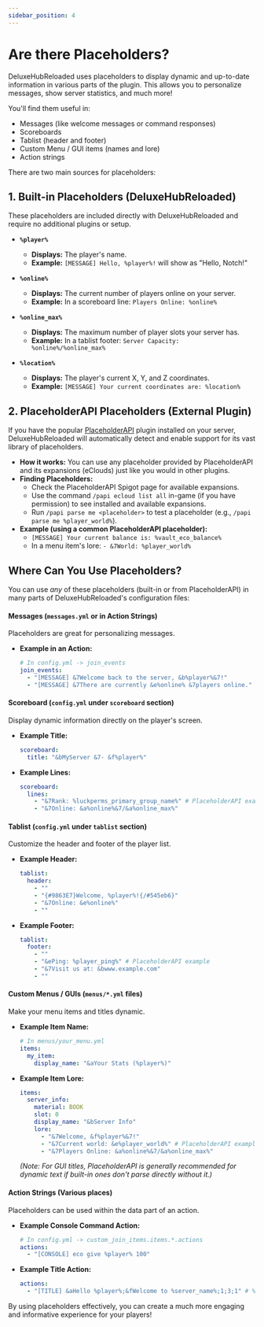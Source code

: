 ```yaml
---
sidebar_position: 4
---
```


# Are there Placeholders?

DeluxeHubReloaded uses placeholders to display dynamic and up-to-date information in various parts of the plugin. This allows you to personalize messages, show server statistics, and much more!

You'll find them useful in:

*   Messages (like welcome messages or command responses)
*   Scoreboards
*   Tablist (header and footer)
*   Custom Menu / GUI items (names and lore)
*   Action strings

There are two main sources for placeholders:

## 1. Built-in Placeholders (DeluxeHubReloaded)

These placeholders are included directly with DeluxeHubReloaded and require no additional plugins or setup.

*   **`%player%`**
    *   **Displays:** The player's name.
    *   **Example:** `[MESSAGE] Hello, %player%!` will show as "Hello, Notch!"

*   **`%online%`**
    *   **Displays:** The current number of players online on your server.
    *   **Example:** In a scoreboard line: `Players Online: %online%`

*   **`%online_max%`**
    *   **Displays:** The maximum number of player slots your server has.
    *   **Example:** In a tablist footer: `Server Capacity: %online%/%online_max%`

*   **`%location%`**
    *   **Displays:** The player's current X, Y, and Z coordinates.
    *   **Example:** `[MESSAGE] Your current coordinates are: %location%`

## 2. PlaceholderAPI Placeholders (External Plugin)

If you have the popular [PlaceholderAPI](https://www.spigotmc.org/resources/placeholderapi.6245/) plugin installed on your server, DeluxeHubReloaded will automatically detect and enable support for its vast library of placeholders.

*   **How it works:** You can use any placeholder provided by PlaceholderAPI and its expansions (eClouds) just like you would in other plugins.
*   **Finding Placeholders:**
    *   Check the PlaceholderAPI Spigot page for available expansions.
    *   Use the command `/papi ecloud list all` in-game (if you have permission) to see installed and available expansions.
    *   Run `/papi parse me <placeholder>` to test a placeholder (e.g., `/papi parse me %player_world%`).
*   **Example (using a common PlaceholderAPI placeholder):**
    *   `[MESSAGE] Your current balance is: %vault_eco_balance%`
    *   In a menu item's lore: `- &7World: %player_world%`

## Where Can You Use Placeholders?

You can use *any* of these placeholders (built-in or from PlaceholderAPI) in many parts of DeluxeHubReloaded's configuration files:

#### Messages (`messages.yml` or in Action Strings)

Placeholders are great for personalizing messages.

*   **Example in an Action:**
    ```yaml
    # In config.yml -> join_events
    join_events:
      - "[MESSAGE] &7Welcome back to the server, &b%player%&7!"
      - "[MESSAGE] &7There are currently &e%online% &7players online."
    ```

#### Scoreboard (`config.yml` under `scoreboard` section)

Display dynamic information directly on the player's screen.

*   **Example Title:**
    ```yaml
    scoreboard:
      title: "&bMyServer &7- &f%player%"
    ```
*   **Example Lines:**
    ```yaml
    scoreboard:
      lines:
        - "&7Rank: %luckperms_primary_group_name%" # PlaceholderAPI example
        - "&7Online: &a%online%&7/&a%online_max%"
    ```

#### Tablist (`config.yml` under `tablist` section)

Customize the header and footer of the player list.

*   **Example Header:**
    ```yaml
    tablist:
      header:
        - ""
        - "{#9863E7}Welcome, %player%!{/#545eb6}"
        - "&7Online: &e%online%"
        - ""
    ```
*   **Example Footer:**
    ```yaml
    tablist:
      footer:
        - ""
        - "&ePing: %player_ping%" # PlaceholderAPI example
        - "&7Visit us at: &bwww.example.com"
        - ""
    ```

#### Custom Menus / GUIs (`menus/*.yml` files)

Make your menu items and titles dynamic.

*   **Example Item Name:**
    ```yaml
    # In menus/your_menu.yml
    items:
      my_item:
        display_name: "&aYour Stats (%player%)"
    ```
*   **Example Item Lore:**
    ```yaml
    items:
      server_info:
        material: BOOK
        slot: 0
        display_name: "&bServer Info"
        lore:
          - "&7Welcome, &f%player%&7!"
          - "&7Current world: &e%player_world%" # PlaceholderAPI example
          - "&7Players Online: &a%online%&7/&a%online_max%"
    ```
    *(Note: For GUI titles, PlaceholderAPI is generally recommended for dynamic text if built-in ones don't parse directly without it.)*

#### Action Strings (Various places)

Placeholders can be used within the data part of an action.

*   **Example Console Command Action:**
    ```yaml
    # In config.yml -> custom_join_items.items.*.actions
    actions:
      - "[CONSOLE] eco give %player% 100"
    ```
*   **Example Title Action:**
    ```yaml
    actions:
      - "[TITLE] &aHello %player%;&fWelcome to %server_name%;1;3;1" # %server_name% would be PAPI
    ```

By using placeholders effectively, you can create a much more engaging and informative experience for your players!
